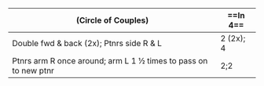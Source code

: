 |(Circle of Couples) |==In 4==|
|----|-----|
|Double fwd & back (2x); Ptnrs side R & L |2 (2x); 4|
|Ptnrs arm R once around; arm L 1 ½ times to pass on to new ptnr |2;2|
